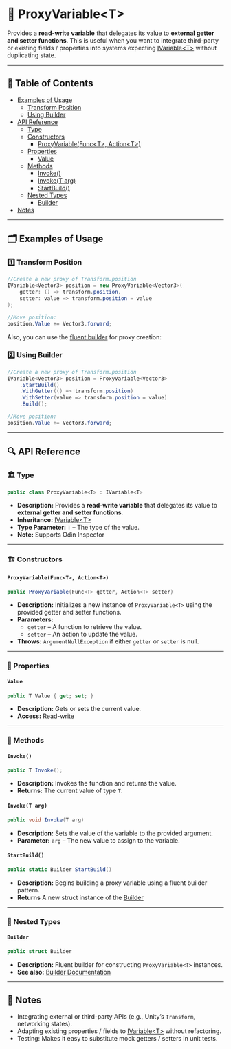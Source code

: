 # 🧩 ProxyVariable&lt;T&gt;

Provides a **read-write variable** that delegates its value to **external getter and setter
functions**. This is useful when you want to integrate third-party or existing fields /
properties into systems expecting [IVariable\<T>](IVariable.md) without duplicating state.

---

## 📑 Table of Contents

- [Examples of Usage](#-examples-of-usage)
    - [Transform Position](#ex1)
    - [Using Builder](#ex2)
- [API Reference](#-api-reference)
    - [Type](#-type)
    - [Constructors](#-constructors)
      - [ProxyVariable(Func\<T>, Action\<T>)](#proxyvariablefunct-actiont)
    - [Properties](#-properties)
        - [Value](#value)
    - [Methods](#-methods)
        - [Invoke()](#invoke)
        - [Invoke(T arg)](#invoket-arg)
        - [StartBuild()](#startbuild)
    - [Nested Types](#-nested-types)
        - [Builder](#builder)
- [Notes](#-notes)

---

## 🗂 Examples of Usage

<div id="ex1"></div>

### 1️⃣ Transform Position

```csharp
//Create a new proxy of Transform.position
IVariable<Vector3> position = new ProxyVariable<Vector3>(
    getter: () => transform.position,
    setter: value => transform.position = value
);

//Move position:
position.Value += Vector3.forward; 
```

Also, you can use the [fluent builder](ProxyVariableBuilder.md) for proxy creation:

<div id="ex2"></div>

### 2️⃣ Using Builder

```csharp
//Create a new proxy of Transform.position
IVariable<Vector3> position = ProxyVariable<Vector3>
    .StartBuild()
    .WithGetter(() => transform.position)
    .WithSetter(value => transform.position = value)
    .Build();

//Move position:
position.Value += Vector3.forward; 
```

---

## 🔍 API Reference

### 🏛️ Type <div id="-type"></div>

```csharp
public class ProxyVariable<T> : IVariable<T>
```

- **Description:** Provides a **read-write variable** that delegates its value to **external getter and setter
  functions**.
- **Inheritance:** [IVariable&lt;T&gt;](IVariable.md)
- **Type Parameter:** `T` – The type of the value.
- **Note:** Supports Odin Inspector

---

<div id="-constructors"></div>

### 🏗️ Constructors

#### `ProxyVariable(Func<T>, Action<T>)`

```csharp
public ProxyVariable(Func<T> getter, Action<T> setter)
```

- **Description:** Initializes a new instance of `ProxyVariable<T>` using the provided getter and setter functions.
- **Parameters:**
    - `getter` – A function to retrieve the value.
    - `setter` – An action to update the value.
- **Throws:** `ArgumentNullException` if either `getter` or `setter` is null.

---

### 🔑 Properties

#### `Value`

```csharp
public T Value { get; set; }
```

- **Description:** Gets or sets the current value.
- **Access:** Read-write

---

### 🏹 Methods

#### `Invoke()`

```csharp
public T Invoke();
```

- **Description:** Invokes the function and returns the value.
- **Returns:** The current value of type `T`.

#### `Invoke(T arg)`

```csharp
public void Invoke(T arg)
```

- **Description:** Sets the value of the variable to the provided argument.
- **Parameter:** `arg` – The new value to assign to the variable.


#### `StartBuild()`

```csharp
public static Builder StartBuild()
```
- **Description:** Begins building a proxy variable using a fluent builder pattern.
- **Returns** A new struct instance of the [Builder](ProxyVariableBuilder.md)

---

### 🧩 Nested Types

#### `Builder`

```csharp
public struct Builder
```

- **Description:** Fluent builder for constructing `ProxyVariable<T>` instances.
- **See also:** [Builder Documentation](ProxyVariableBuilder.md)

---

## 📝 Notes

- Integrating external or third-party APIs (e.g., Unity’s `Transform`, networking states).
- Adapting existing properties / fields to [IVariable\<T>](IVariable.md) without refactoring.
- Testing: Makes it easy to substitute mock getters / setters in unit tests.